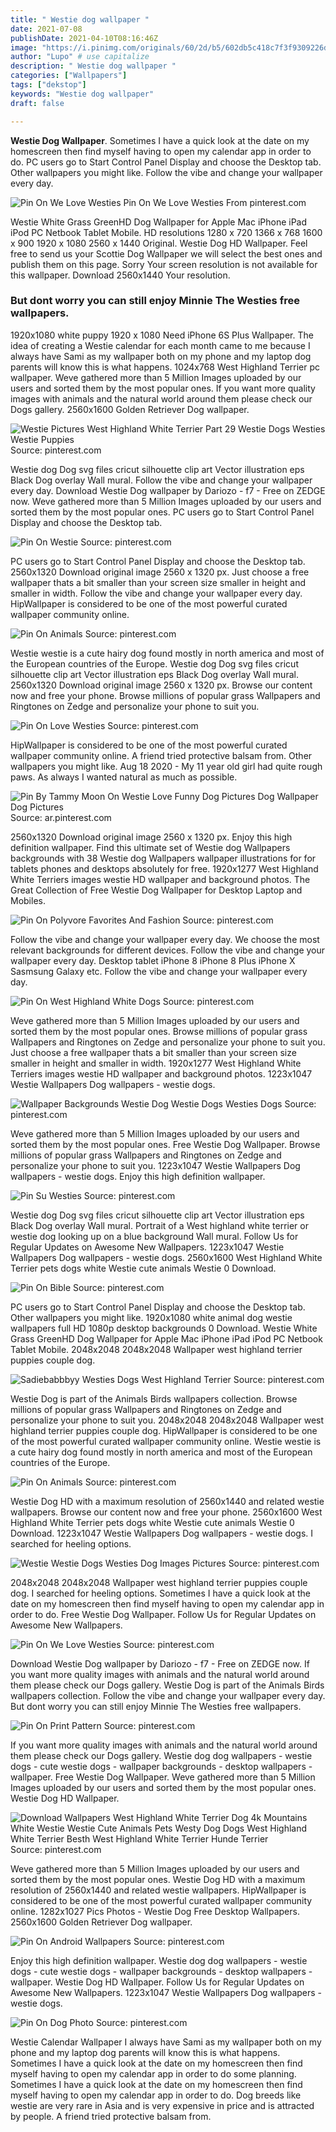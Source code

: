 ```yaml
---
title: " Westie dog wallpaper "
date: 2021-07-08
publishDate: 2021-04-10T08:16:46Z
image: "https://i.pinimg.com/originals/60/2d/b5/602db5c418c7f3f9309226d910928cfb.jpg"
author: "Lupo" # use capitalize
description: " Westie dog wallpaper "
categories: ["Wallpapers"]
tags: ["dekstop"]
keywords: "Westie dog wallpaper"
draft: false

---
```



**Westie Dog Wallpaper**. Sometimes I have a quick look at the date on my homescreen then find myself having to open my calendar app in order to do. PC users go to Start Control Panel Display and choose the Desktop tab. Other wallpapers you might like. Follow the vibe and change your wallpaper every day.

![Pin On We Love Westies](https://i.pinimg.com/originals/f0/6f/8a/f06f8a6309bafaf6e086ec118a432cda.jpg "Pin On We Love Westies")
Pin On We Love Westies From pinterest.com


Westie White Grass GreenHD Dog Wallpaper for Apple Mac iPhone iPad iPod PC Netbook Tablet Mobile. HD resolutions 1280 x 720 1366 x 768 1600 x 900 1920 x 1080 2560 x 1440 Original. Westie Dog HD Wallpaper. Feel free to send us your Scottie Dog Wallpaper we will select the best ones and publish them on this page. Sorry Your screen resolution is not available for this wallpaper. Download 2560x1440 Your resolution.

### But dont worry you can still enjoy Minnie The Westies free wallpapers.

1920x1080 white puppy 1920 x 1080 Need iPhone 6S Plus Wallpaper. The idea of creating a Westie calendar for each month came to me because I always have Sami as my wallpaper both on my phone and my laptop dog parents will know this is what happens. 1024x768 West Highland Terrier pc wallpaper. Weve gathered more than 5 Million Images uploaded by our users and sorted them by the most popular ones. If you want more quality images with animals and the natural world around them please check our Dogs gallery. 2560x1600 Golden Retriever Dog wallpaper.


![Westie Pictures West Highland White Terrier Part 29 Westie Dogs Westies Westie Puppies](https://i.pinimg.com/originals/74/a5/f7/74a5f7456fed7fbf4c5f8aa94738f484.jpg "Westie Pictures West Highland White Terrier Part 29 Westie Dogs Westies Westie Puppies")
Source: pinterest.com

Westie dog Dog svg files cricut silhouette clip art Vector illustration eps Black Dog overlay Wall mural. Follow the vibe and change your wallpaper every day. Download Westie Dog wallpaper by Dariozo - f7 - Free on ZEDGE now. Weve gathered more than 5 Million Images uploaded by our users and sorted them by the most popular ones. PC users go to Start Control Panel Display and choose the Desktop tab.

![Pin On Westie](https://i.pinimg.com/originals/e7/56/93/e75693ef97684c0355c9cb92b9d27782.jpg "Pin On Westie")
Source: pinterest.com

PC users go to Start Control Panel Display and choose the Desktop tab. 2560x1320 Download original image 2560 x 1320 px. Just choose a free wallpaper thats a bit smaller than your screen size smaller in height and smaller in width. Follow the vibe and change your wallpaper every day. HipWallpaper is considered to be one of the most powerful curated wallpaper community online.

![Pin On Animals](https://i.pinimg.com/originals/b2/41/3e/b2413e776faa4997f8b2a91b01a3a631.jpg "Pin On Animals")
Source: pinterest.com

Westie westie is a cute hairy dog found mostly in north america and most of the European countries of the Europe. Westie dog Dog svg files cricut silhouette clip art Vector illustration eps Black Dog overlay Wall mural. 2560x1320 Download original image 2560 x 1320 px. Browse our content now and free your phone. Browse millions of popular grass Wallpapers and Ringtones on Zedge and personalize your phone to suit you.

![Pin On Love Westies](https://i.pinimg.com/originals/cd/b8/89/cdb889a9841718932583a5779dc9cf82.jpg "Pin On Love Westies")
Source: pinterest.com

HipWallpaper is considered to be one of the most powerful curated wallpaper community online. A friend tried protective balsam from. Other wallpapers you might like. Aug 18 2020 - My 11 year old girl had quite rough paws. As always I wanted natural as much as possible.

![Pin By Tammy Moon On Westie Love Funny Dog Pictures Dog Wallpaper Dog Pictures](https://i.pinimg.com/originals/3a/49/58/3a49583003dc65bc1fc9151b96fa2e80.jpg "Pin By Tammy Moon On Westie Love Funny Dog Pictures Dog Wallpaper Dog Pictures")
Source: ar.pinterest.com

2560x1320 Download original image 2560 x 1320 px. Enjoy this high definition wallpaper. Find this ultimate set of Westie dog Wallpapers backgrounds with 38 Westie dog Wallpapers wallpaper illustrations for for tablets phones and desktops absolutely for free. 1920x1277 West Highland White Terriers images westie HD wallpaper and background photos. The Great Collection of Free Westie Dog Wallpaper for Desktop Laptop and Mobiles.

![Pin On Polyvore Favorites And Fashion](https://i.pinimg.com/originals/4c/ec/83/4cec8369df47263879aa70c2cb8be751.jpg "Pin On Polyvore Favorites And Fashion")
Source: pinterest.com

Follow the vibe and change your wallpaper every day. We choose the most relevant backgrounds for different devices. Follow the vibe and change your wallpaper every day. Desktop tablet iPhone 8 iPhone 8 Plus iPhone X Sasmsung Galaxy etc. Follow the vibe and change your wallpaper every day.

![Pin On West Highland White Dogs](https://i.pinimg.com/originals/d4/33/24/d4332446d28212a62a48f907378561c5.jpg "Pin On West Highland White Dogs")
Source: pinterest.com

Weve gathered more than 5 Million Images uploaded by our users and sorted them by the most popular ones. Browse millions of popular grass Wallpapers and Ringtones on Zedge and personalize your phone to suit you. Just choose a free wallpaper thats a bit smaller than your screen size smaller in height and smaller in width. 1920x1277 West Highland White Terriers images westie HD wallpaper and background photos. 1223x1047 Westie Wallpapers Dog wallpapers - westie dogs.

![Wallpaper Backgrounds Westie Dog Westie Dogs Westies Dogs](https://i.pinimg.com/originals/b0/06/0d/b0060d67929a9dc1a32805a508a63ab6.gif "Wallpaper Backgrounds Westie Dog Westie Dogs Westies Dogs")
Source: pinterest.com

Weve gathered more than 5 Million Images uploaded by our users and sorted them by the most popular ones. Free Westie Dog Wallpaper. Browse millions of popular grass Wallpapers and Ringtones on Zedge and personalize your phone to suit you. 1223x1047 Westie Wallpapers Dog wallpapers - westie dogs. Enjoy this high definition wallpaper.

![Pin Su Westies](https://i.pinimg.com/originals/4d/6c/e5/4d6ce54321f5330b17efe9bf2c9f1539.jpg "Pin Su Westies")
Source: pinterest.com

Westie dog Dog svg files cricut silhouette clip art Vector illustration eps Black Dog overlay Wall mural. Portrait of a West highland white terrier or westie dog looking up on a blue background Wall mural. Follow Us for Regular Updates on Awesome New Wallpapers. 1223x1047 Westie Wallpapers Dog wallpapers - westie dogs. 2560x1600 West Highland White Terrier pets dogs white Westie cute animals Westie 0 Download.

![Pin On Bible](https://i.pinimg.com/originals/f0/55/59/f05559e103439d38ac17fae1aee7f5c8.jpg "Pin On Bible")
Source: pinterest.com

PC users go to Start Control Panel Display and choose the Desktop tab. Other wallpapers you might like. 1920x1080 white animal dog westie wallpapers full HD 1080p desktop backgrounds 0 Download. Westie White Grass GreenHD Dog Wallpaper for Apple Mac iPhone iPad iPod PC Netbook Tablet Mobile. 2048x2048 2048x2048 Wallpaper west highland terrier puppies couple dog.

![Sadiebabbbyy Westies Dogs West Highland Terrier](https://i.pinimg.com/originals/f0/d2/bc/f0d2bc1962f3fcb2f4e6cab846f88c50.jpg "Sadiebabbbyy Westies Dogs West Highland Terrier")
Source: pinterest.com

Westie Dog is part of the Animals Birds wallpapers collection. Browse millions of popular grass Wallpapers and Ringtones on Zedge and personalize your phone to suit you. 2048x2048 2048x2048 Wallpaper west highland terrier puppies couple dog. HipWallpaper is considered to be one of the most powerful curated wallpaper community online. Westie westie is a cute hairy dog found mostly in north america and most of the European countries of the Europe.

![Pin On Animals](https://i.pinimg.com/originals/ab/e2/5d/abe25d21ece1346f0098fb7764cffd1d.jpg "Pin On Animals")
Source: pinterest.com

Westie Dog HD with a maximum resolution of 2560x1440 and related westie wallpapers. Browse our content now and free your phone. 2560x1600 West Highland White Terrier pets dogs white Westie cute animals Westie 0 Download. 1223x1047 Westie Wallpapers Dog wallpapers - westie dogs. I searched for heeling options.

![Westie Westie Dogs Westies Dog Images Pictures](https://i.pinimg.com/originals/0f/71/00/0f710089931dc329418d5fc8a1bfd123.jpg "Westie Westie Dogs Westies Dog Images Pictures")
Source: pinterest.com

2048x2048 2048x2048 Wallpaper west highland terrier puppies couple dog. I searched for heeling options. Sometimes I have a quick look at the date on my homescreen then find myself having to open my calendar app in order to do. Free Westie Dog Wallpaper. Follow Us for Regular Updates on Awesome New Wallpapers.

![Pin On We Love Westies](https://i.pinimg.com/originals/f0/6f/8a/f06f8a6309bafaf6e086ec118a432cda.jpg "Pin On We Love Westies")
Source: pinterest.com

Download Westie Dog wallpaper by Dariozo - f7 - Free on ZEDGE now. If you want more quality images with animals and the natural world around them please check our Dogs gallery. Westie Dog is part of the Animals Birds wallpapers collection. Follow the vibe and change your wallpaper every day. But dont worry you can still enjoy Minnie The Westies free wallpapers.

![Pin On Print Pattern](https://i.pinimg.com/originals/ff/c3/93/ffc3936116a1328a833250423e9a16f1.png "Pin On Print Pattern")
Source: pinterest.com

If you want more quality images with animals and the natural world around them please check our Dogs gallery. Westie dog dog wallpapers - westie dogs - cute westie dogs - wallpaper backgrounds - desktop wallpapers - wallpaper. Free Westie Dog Wallpaper. Weve gathered more than 5 Million Images uploaded by our users and sorted them by the most popular ones. Westie Dog HD Wallpaper.

![Download Wallpapers West Highland White Terrier Dog 4k Mountains White Westie Westie Cute Animals Pets Westy Dog Dogs West Highland White Terrier Besth West Highland White Terrier Hunde Terrier](https://i.pinimg.com/originals/f2/d3/3f/f2d33f0648774b89f27ef5f0d366ed91.png "Download Wallpapers West Highland White Terrier Dog 4k Mountains White Westie Westie Cute Animals Pets Westy Dog Dogs West Highland White Terrier Besth West Highland White Terrier Hunde Terrier")
Source: pinterest.com

Weve gathered more than 5 Million Images uploaded by our users and sorted them by the most popular ones. Westie Dog HD with a maximum resolution of 2560x1440 and related westie wallpapers. HipWallpaper is considered to be one of the most powerful curated wallpaper community online. 1282x1027 Pics Photos - Westie Dog Free Desktop Wallpapers. 2560x1600 Golden Retriever Dog wallpaper.

![Pin On Android Wallpapers](https://i.pinimg.com/originals/c5/2b/7e/c52b7e4b3472a81bdd9e308585b9cffd.jpg "Pin On Android Wallpapers")
Source: pinterest.com

Enjoy this high definition wallpaper. Westie dog dog wallpapers - westie dogs - cute westie dogs - wallpaper backgrounds - desktop wallpapers - wallpaper. Westie Dog HD Wallpaper. Follow Us for Regular Updates on Awesome New Wallpapers. 1223x1047 Westie Wallpapers Dog wallpapers - westie dogs.

![Pin On Dog Photo](https://i.pinimg.com/originals/60/2d/b5/602db5c418c7f3f9309226d910928cfb.jpg "Pin On Dog Photo")
Source: pinterest.com

Westie Calendar Wallpaper I always have Sami as my wallpaper both on my phone and my laptop dog parents will know this is what happens. Sometimes I have a quick look at the date on my homescreen then find myself having to open my calendar app in order to do some planning. Sometimes I have a quick look at the date on my homescreen then find myself having to open my calendar app in order to do. Dog breeds like westie are very rare in Asia and is very expensive in price and is attracted by people. A friend tried protective balsam from.

